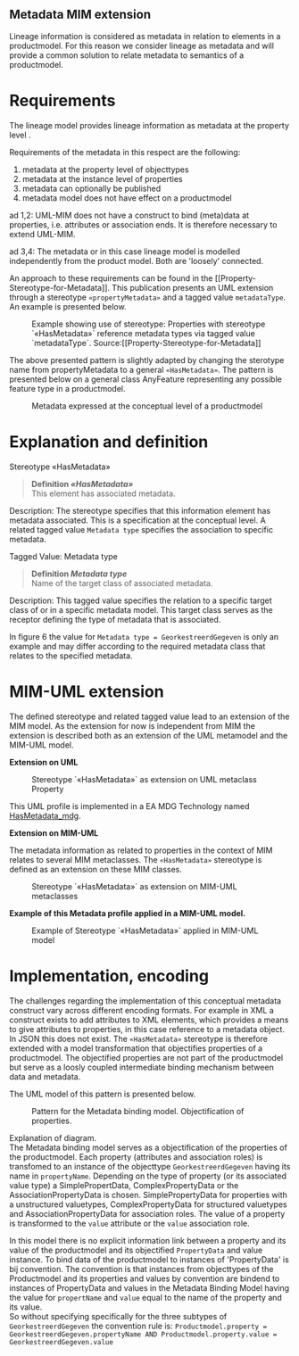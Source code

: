 ## Metadata MIM extension

Lineage information is considered as metadata in relation to elements in a productmodel. For this reason we consider lineage as metadata and will provide a common solution to relate metadata to semantics of a productmodel.


# Requirements

The lineage model provides lineage information as metadata at the property level .

Requirements of the metadata in this respect are the following:

1. metadata at the property level of objecttypes
2. metadata at the instance level of properties
3. metadata can optionally be published
4. metadata model does not have effect on a productmodel


ad 1,2: UML-MIM does not have a construct to bind (meta)data at properties, i.e. attributes or association ends. It is therefore necessary to extend UML-MIM.

ad 3,4: The metadata or in this case lineage model is modelled independently from the product model. Both are 'loosely' connected.

An approach to these requirements can be found in the [[Property-Stereotype-for-Metadata]]. This publication presents an UML extension through a stereotype `«propertyMetadata»` and a tagged value `metadataType`. An example is presented below.

<figure id="Figure_1">
<img src="media/example_extension.png" alt="">
<figcaption>Example showing use of stereotype: Properties with stereotype `«HasMetadata»` reference metadata types via tagged value `metadataType`. Source:[[Property-Stereotype-for-Metadata]]</figcaption>
</figure>


The above presented pattern is slightly adapted by changing the sterotype name from propertyMetadata to a general `«HasMetadata»`. The pattern is presented below on a general class AnyFeature representing any possible feature type in a productmodel.

<figure id="Figure_2">
<img src="media/ProductmodelProxy.png" alt="">
<figcaption>Metadata expressed at the conceptual level of a productmodel</figcaption>
</figure>

# Explanation and definition

Stereotype «HasMetadata»
>   **Definition <dfn>«HasMetadata»</dfn>**  
>   This element has associated metadata.

Description:
The stereotype specifies that this information element has metadata associated. This is a specification at the conceptual level. A related tagged value `Metadata type` specifies the association to specific metadata.

Tagged Value: Metadata type
>   **Definition <dfn>Metadata type</dfn>**  
>   Name of the target class of associated metadata.

Description:
This tagged value specifies the relation to a specific target class of or in a specific metadata model. This target class serves as the receptor defining the type of metadata that is associated.

In figure 6 the value for `Metadata type = GeorkestreerdGegeven` is only an example and may differ according to the required metadata class that relates to the specified metadata.

# MIM-UML extension

The defined stereotype and related tagged value lead to an extension of the MIM model. As the extension for now is independent from MIM the extension is described both as an extension of the UML metamodel and the MIM-UML model.

**Extension on UML**

<figure id="Figure_3">
<img src="media/UML extension.png" alt="">
<figcaption>Stereotype `«HasMetadata»` as extension on UML metaclass Property</figcaption>
</figure>

This UML profile is implemented in a EA MDG Technology named [HasMetadata_mdg](UML-profile/HasMetadata_mdg_build01.xml).

**Extension on MIM-UML**

The metadata information as related to properties in the context of MIM relates to several MIM metaclasses. The `«HasMetadata»` stereotype is defined as an extension on these MIM classes.

<figure id="Figure_4">
<img src="media/MIM hasMetadata extensie.png" alt="">
<figcaption>Stereotype `«HasMetadata»` as extension on MIM-UML metaclasses</figcaption>
</figure>
 
 
 **Example of this Metadata profile applied in a MIM-UML model.**
 
 <figure id="Figure_5">
<img src="media/Example_gebouw.png" alt="">
<figcaption>Example of Stereotype `«HasMetadata»` applied in MIM-UML model</figcaption>
</figure>

# Implementation, encoding

The challenges regarding the implementation of this conceptual metadata construct vary across different encoding formats. For example in XML a construct exists to add attributes to XML elements, which provides a means to give attributes to properties, in this case reference to a metadata object. In JSON this does not exist. The `«HasMetadata»` stereotype is therefore extended with a model transformation that objectifies properties of a productmodel. The objectified properties are not part of the productmodel but serve as a loosly coupled intermediate binding mechanism between data and metadata.

The UML model of this pattern is presented below.


<figure id="Figure_6">
<img src="media/Binding model.png" alt="">
<figcaption>Pattern for the Metadata binding model. Objectification of properties.</figcaption>
</figure>


Explanation of diagram.  
The Metadata binding model serves as a objectification of the properties of the productmodel. Each property (attributes and association roles) is transfomed to an instance of the objecttype `GeorkestreerdGegeven` having its name in `propertyName`. Depending on the type of property (or its associated value type) a SimplePropertData, ComplexPropertyData or the AssociationPropertyData is chosen.
SimplePropertyData for properties with a unstructured valuetypes, ComplexPropertyData for structured valuetypes and AssociationPropertyData for association roles.
The value of a property is transformed to the `value` attribute or the `value` association role.

In this model there is no explicit information link between a property and its value of the productmodel and its objectified `PropertyData` and value instance. To bind data of the productmodel to instances of 'PropertyData' is bij convention. The convention is that instances from objecttypes of the Productmodel and its properties and values by convention are bindend to instances of PropertyData and values in the Metadata Binding Model having the value for `propertName` and `value` equal to the name of the property and its value.  
So without specifying specifically for the three subtypes of `GeorkestreerdGegeven` the convention rule is: `Productmodel.property = GeorkestreerdGegeven.propertyName AND Productmodel.property.value = GeorkestreerdGegeven.value`

